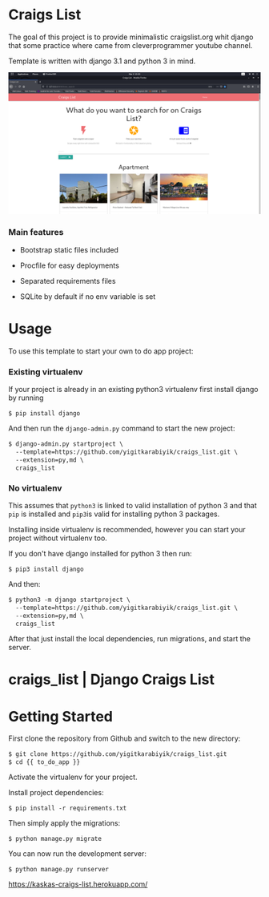 
# Craigs List

The goal of this project is to provide minimalistic craigslist.org whit django that some practice where came from cleverprogrammer youtube channel. 

Template is written with django 3.1 and python 3 in mind.

![Default Home View](static/__screenshots/craigsSearch.png?raw=true "Title")

### Main features

* Bootstrap static files included

* Procfile for easy deployments

* Separated requirements files

* SQLite by default if no env variable is set

# Usage

To use this template to start your own to do app project:

### Existing virtualenv

If your project is already in an existing python3 virtualenv first install django by running

    $ pip install django
    
And then run the `django-admin.py` command to start the new project:

    $ django-admin.py startproject \
      --template=https://github.com/yigitkarabiyik/craigs_list.git \
      --extension=py,md \
      craigs_list
      
### No virtualenv

This assumes that `python3` is linked to valid installation of python 3 and that `pip` is installed and `pip3`is valid
for installing python 3 packages.

Installing inside virtualenv is recommended, however you can start your project without virtualenv too.

If you don't have django installed for python 3 then run:

    $ pip3 install django
    
And then:

    $ python3 -m django startproject \
      --template=https://github.com/yigitkarabiyik/craigs_list.git \
      --extension=py,md \
      craigs_list
      
      
After that just install the local dependencies, run migrations, and start the server.

# craigs_list | Django Craigs List

# Getting Started

First clone the repository from Github and switch to the new directory:

    $ git clone https://github.com/yigitkarabiyik/craigs_list.git
    $ cd {{ to_do_app }}
    
Activate the virtualenv for your project.
    
Install project dependencies:

    $ pip install -r requirements.txt
    
    
Then simply apply the migrations:

    $ python manage.py migrate
    

You can now run the development server:

    $ python manage.py runserver
    

https://kaskas-craigs-list.herokuapp.com/
